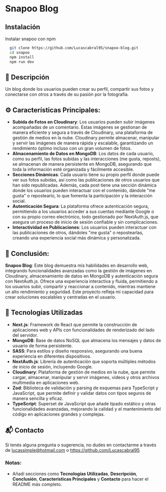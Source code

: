 # Snapoo Blog

## Instalación

Instalar snapoo con npm

```bash
  git clone https://github.com/Lucascabral95/snapoo-blog.git
  cd snapoo
  npm install 
  npm run dev
```
 
## 🌟 Descripción

Un blog donde los usuarios pueden crear su perfil, compartir sus fotos y conectarse con otros a través de su pasión por la fotografía.

## ⚙️ Características Principales:

- **Subida de Fotos en Cloudinary**: Los usuarios pueden subir imágenes acompañadas de un comentario. Estas imágenes se gestionan de manera eficiente y segura a través de Cloudinary, una plataforma de gestión de medios en la nube. Cloudinary permite almacenar, manipular y servir las imágenes de manera rápida y escalable, garantizando un rendimiento óptimo incluso con un gran volumen de fotos.
- **Almacenamiento de Datos en MongoDB**: Los datos de cada usuario, como su perfil, las fotos subidas y las interacciones (me gusta, reposts), se almacenan de manera persistente en MongoDB, asegurando que toda la información esté organizada y fácilmente accesible.
- **Secciones Dinámicas**: Cada usuario tiene su propio perfil donde puede ver sus fotos subidas, así como las publicaciones de otros usuarios que han sido republicadas. Además, cada post tiene una sección dinámica donde los usuarios pueden interactuar con el contenido, dándole "me gusta" o repostearlo, lo que fomenta la participación y la interacción social.
- **Autenticación Segura**: La plataforma ofrece autenticación segura, permitiendo a los usuarios acceder a sus cuentas mediante Google o con su propio correo electrónico, todo gestionado por NextAuth.js, que asegura un proceso de inicio de sesión confiable y sin complicaciones.
- **Interactividad en Publicaciones**: Los usuarios pueden interactuar con las publicaciones de otros, dándoles "me gusta" o repostearlas, creando una experiencia social más dinámica y personalizada.

## 📄 Conclusión:

**Snapoo Blog**: Este blog demuestra mis habilidades en desarrollo web, integrando funcionalidades avanzadas como la gestión de imágenes en Cloudinary, almacenamiento de datos en MongoDB y autenticación segura con NextAuth.js. Ofrece una experiencia interactiva y fluida, permitiendo a los usuarios subir, compartir y reaccionar a contenido, mientras mantiene un alto rendimiento y seguridad. Este proyecto refleja mi capacidad para crear soluciones escalables y centradas en el usuario.

## 🚀 Tecnologías Utilizadas 

- **Next.js**: Framework de React que permite la construcción de aplicaciones web y APIs con funcionalidades de renderizado del lado del servidor.
- **MongoDB**: Base de datos NoSQL que almacena los mensajes y datos de usuario de forma persistente.
- **SASS**: Para estilos y diseño responsivo, asegurando una buena experiencia en diferentes dispositivos.
- **NextAuth.js**: Librería de autenticación que soporta múltiples métodos de inicio de sesión, incluyendo Google.
- **Cloudinary**: Plataforma de gestión de medios en la nube, que permite cargar, almacenar, manipular y servir imágenes, videos y otros archivos multimedia en aplicaciones web.
- **Zod**: Biblioteca de validación y parsing de esquemas para TypeScript y JavaScript, que permite definir y validar datos con tipos seguros de manera sencilla y eficaz.
- **TypeScript**: Superset de JavaScript que añade tipado estático y otras funcionalidades avanzadas, mejorando la calidad y el mantenimiento del código en aplicaciones grandes y complejas.

## 📬 Contacto

Si tenés alguna pregunta o sugerencia, no dudes en contactarme a través de lucassimple@hotmail.com o https://github.com/Lucascabral95

### Notas: 

- Añadí secciones como **Tecnologías Utilizadas**, **Descripción**, **Conclusión**, **Características Principales** y **Contacto** para hacer el README más completo.
